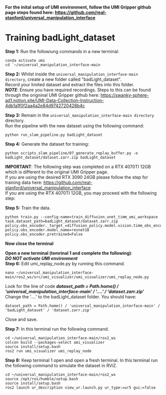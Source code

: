 **For the inital setup of UMI environment, follow the UMI Gripper github page steps found here: https://github.com/real-stanford/universal_manipulation_interface**

# Training badLight_dataset
**Step 1:** Run the followiung commands in a new terminal:   
```
conda activate umi   
cd `~/universal_manipulation_interface-main
```   

**Step 2:** Whilst inside the ```universal_manipulation_interface-main directory```, create a new folder called "badLight_dataset".   
Record your limited dataset and extract the files into this folder.   
***NOTE***: Ensure you have required recordings. Steps to this can be found through the origninal UMI Gripper github here: https://swanky-sphere-ad1.notion.site/UMI-Data-Collection-Instruction-4db1a1f0f2aa4a2e84d9742720428b4c   

**Step 3:** Remain in the ```universal_manipulation_interface-main directory``` directory.   
Run the pipeline with the new dataset using the following command:   
```
python run_slam_pipeline.py badLight_dataset
```   

**Step 4:** Generate the dataset for training:   
```
python scripts_slam_pipeline/07_generate_replay_buffer.py -o badLight_dataset/dataset.zarr.zip badLight_dataset
``` 

**IMPORTANT**: The following step was completed on a RTX 4070TI 12GB which is different to the original UMI Gripper page.   
If you are using the desired RTX 3090 24GB please follow the step for training data here: https://github.com/real-stanford/universal_manipulation_interface   
If you are using the RTX 4070TI 12GB, you may proceed with the following step:

**Step 5:** Train the data. 
```
python train.py --config-name=train_diffusion_unet_timm_umi_workspace task.dataset_path=badLight_dataset/dataset.zarr.zip policy.obs_encoder._target_=diffusion_policy.model.vision.timm_obs_encoder.TimmObsEncoder policy.obs_encoder.model_name=resnet18 policy.obs_encoder.pretrained=False
```

**Now close the terminal**   

**Open a new terminal (temrinal 1 and complete the following)**:   
***DO NOT activate UMI environment***   
**Step 6:** Edit umi_replay_node.py by running this command.   
```
nano ~/universal_manipulation_interface-main/ros2_ws/src/umi_visualizer/umi_visualizer/umi_replay_node.py
```   
Look for the line of code ***dataset_path = Path.home() / 'universal_manipulation_interface-main' / '....' / 'dataset.zarr.zip'***   
Change the '....' to the badLight_dataset folder. You should have:   
```
dataset_path = Path.home() / 'universal_manipulation_interface-main' / 'badLight_dataset' / 'dataset.zarr.zip'
```   
Close and save.   

**Step 7:** In this terminal run the following command.   
```
cd ~/universal_manipulation_interface-main/ros2_ws
colcon build --packages-select umi_visualizer
source install/setup.bash
ros2 run umi_visualizer umi_replay_node
```

**Step 8:** Keep terminal 1 open and open a fresh terminal. In this terminal run the following command to simulate the dataset in RViZ.   
```
cd ~/universal_manipulation_interface-main/ros2_ws
source /opt/ros/humble/setup.bash
source install/setup.bash
ros2 launch ur_description view_ur.launch.py ur_type:=ur5 gui:=false
```
